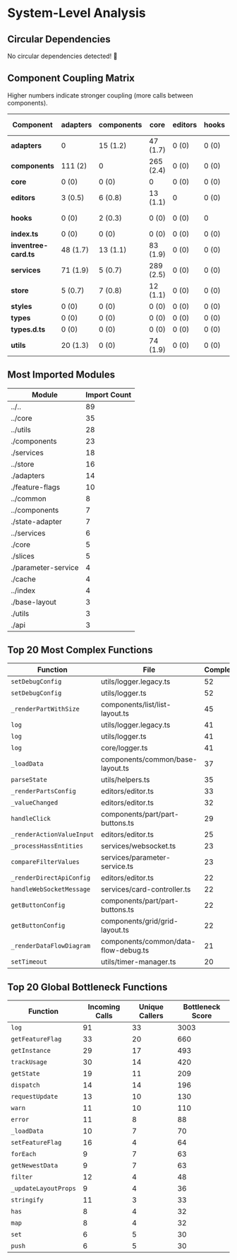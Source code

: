 # System-Level Analysis

## Circular Dependencies

No circular dependencies detected! 🎉

## Component Coupling Matrix

Higher numbers indicate stronger coupling (more calls between components).

| Component | adapters | components | core | editors | hooks | index.ts | inventree-card.ts | services | store | styles | types | types.d.ts | utils |
|-----------|---|---|---|---|---|---|---|---|---|---|---|---|---|
| **adapters** | 0 | 15 (1.2) | 47 (1.7) | 0 (0) | 0 (0) | 0 (0) | 7 (0.8) | 18 (1.3) | 5 (0.7) | 0 (0) | 0 (0) | 0 (0) | 3 (0.5) |
| **components** | 111 (2) | 0 | 265 (2.4) | 0 (0) | 0 (0) | 0 (0) | 1 (0) | 140 (2.1) | 0 (0) | 0 (0) | 0 (0) | 0 (0) | 23 (1.4) |
| **core** | 0 (0) | 0 (0) | 0 | 0 (0) | 0 (0) | 0 (0) | 0 (0) | 44 (1.6) | 0 (0) | 0 (0) | 0 (0) | 0 (0) | 0 (0) |
| **editors** | 3 (0.5) | 6 (0.8) | 13 (1.1) | 0 | 0 (0) | 0 (0) | 0 (0) | 0 (0) | 0 (0) | 0 (0) | 0 (0) | 0 (0) | 9 (1) |
| **hooks** | 0 (0) | 2 (0.3) | 0 (0) | 0 (0) | 0 | 0 (0) | 0 (0) | 6 (0.8) | 3 (0.5) | 0 (0) | 0 (0) | 0 (0) | 0 (0) |
| **index.ts** | 0 (0) | 0 (0) | 0 (0) | 0 (0) | 0 (0) | 0 | 0 (0) | 0 (0) | 0 (0) | 0 (0) | 0 (0) | 0 (0) | 0 (0) |
| **inventree-card.ts** | 48 (1.7) | 13 (1.1) | 83 (1.9) | 0 (0) | 0 (0) | 0 (0) | 0 | 18 (1.3) | 0 (0) | 0 (0) | 0 (0) | 0 (0) | 1 (0) |
| **services** | 71 (1.9) | 5 (0.7) | 289 (2.5) | 0 (0) | 0 (0) | 0 (0) | 0 (0) | 0 | 0 (0) | 0 (0) | 0 (0) | 0 (0) | 15 (1.2) |
| **store** | 5 (0.7) | 7 (0.8) | 12 (1.1) | 0 (0) | 0 (0) | 0 (0) | 0 (0) | 1 (0) | 0 | 0 (0) | 0 (0) | 1 (0) | 8 (0.9) |
| **styles** | 0 (0) | 0 (0) | 0 (0) | 0 (0) | 0 (0) | 0 (0) | 0 (0) | 0 (0) | 0 (0) | 0 | 0 (0) | 0 (0) | 0 (0) |
| **types** | 0 (0) | 0 (0) | 0 (0) | 0 (0) | 0 (0) | 0 (0) | 0 (0) | 0 (0) | 0 (0) | 0 (0) | 0 | 0 (0) | 0 (0) |
| **types.d.ts** | 0 (0) | 0 (0) | 0 (0) | 0 (0) | 0 (0) | 0 (0) | 0 (0) | 0 (0) | 0 (0) | 0 (0) | 0 (0) | 0 | 0 (0) |
| **utils** | 20 (1.3) | 0 (0) | 74 (1.9) | 0 (0) | 0 (0) | 0 (0) | 0 (0) | 72 (1.9) | 0 (0) | 0 (0) | 0 (0) | 0 (0) | 0 |

## Most Imported Modules

| Module | Import Count |
|--------|-------------|
| ../.. | 89 |
| ../core | 35 |
| ../utils | 28 |
| ./components | 23 |
| ./services | 18 |
| ../store | 16 |
| ./adapters | 14 |
| ./feature-flags | 10 |
| ../common | 8 |
| ../components | 7 |
| ./state-adapter | 7 |
| ../services | 6 |
| ./core | 5 |
| ./slices | 5 |
| ./parameter-service | 4 |
| ./cache | 4 |
| ../index | 4 |
| ./base-layout | 3 |
| ./utils | 3 |
| ./api | 3 |

## Top 20 Most Complex Functions

| Function | File | Complexity | Length | Parameters |
|----------|------|------------|--------|------------|
| `setDebugConfig` | utils/logger.legacy.ts | 52 | 3045 | 1 |
| `setDebugConfig` | utils/logger.ts | 52 | 3045 | 1 |
| `_renderPartWithSize` | components/list/list-layout.ts | 45 | 5192 | 2 |
| `log` | utils/logger.legacy.ts | 41 | 3381 | 4 |
| `log` | utils/logger.ts | 41 | 3381 | 4 |
| `log` | core/logger.ts | 41 | 420 | 3 |
| `_loadData` | components/common/base-layout.ts | 37 | 6248 | 0 |
| `parseState` | utils/helpers.ts | 35 | 2827 | 2 |
| `_renderPartsConfig` | editors/editor.ts | 33 | 8389 | 0 |
| `_valueChanged` | editors/editor.ts | 32 | 4536 | 1 |
| `handleClick` | components/part/part-buttons.ts | 29 | 5138 | 1 |
| `_renderActionValueInput` | editors/editor.ts | 25 | 4229 | 0 |
| `_processHassEntities` | services/websocket.ts | 23 | 5757 | 1 |
| `compareFilterValues` | services/parameter-service.ts | 23 | 1452 | 3 |
| `_renderDirectApiConfig` | editors/editor.ts | 22 | 6156 | 0 |
| `handleWebSocketMessage` | services/card-controller.ts | 22 | 4813 | 1 |
| `getButtonConfig` | components/part/part-buttons.ts | 22 | 2188 | 0 |
| `getButtonConfig` | components/grid/grid-layout.ts | 22 | 1415 | 0 |
| `_renderDataFlowDiagram` | components/common/data-flow-debug.ts | 21 | 3116 | 0 |
| `setTimeout` | utils/timer-manager.ts | 20 | 4547 | 4 |

## Top 20 Global Bottleneck Functions

| Function | Incoming Calls | Unique Callers | Bottleneck Score |
|----------|---------------|---------------|----------------|
| `log` | 91 | 33 | 3003 |
| `getFeatureFlag` | 33 | 20 | 660 |
| `getInstance` | 29 | 17 | 493 |
| `trackUsage` | 30 | 14 | 420 |
| `getState` | 19 | 11 | 209 |
| `dispatch` | 14 | 14 | 196 |
| `requestUpdate` | 13 | 10 | 130 |
| `warn` | 11 | 10 | 110 |
| `error` | 11 | 8 | 88 |
| `_loadData` | 10 | 7 | 70 |
| `setFeatureFlag` | 16 | 4 | 64 |
| `forEach` | 9 | 7 | 63 |
| `getNewestData` | 9 | 7 | 63 |
| `filter` | 12 | 4 | 48 |
| `_updateLayoutProps` | 9 | 4 | 36 |
| `stringify` | 11 | 3 | 33 |
| `has` | 8 | 4 | 32 |
| `map` | 8 | 4 | 32 |
| `set` | 6 | 5 | 30 |
| `push` | 6 | 5 | 30 |
